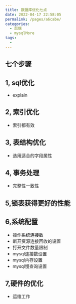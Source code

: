 ```yaml
---
title: 数据库优化七点
date: 2022-04-17 22:58:05
permalink: /pages/a6cabe/
categories:
  - 后端
  - mysqlMore
tags:
  - 
---
```



## 七个步骤

## 1, sql优化
  * explain

## 2, 索引优化
  * 索引都有效

## 3, 表结构优化
  * 选用适合的字段属性

## 4, 事务处理
  * 完整性一致性

## 5,锁表获得更好的性能

## 6,系统配置
  * 操作系统连接数
  * 断开资源连接回收的设置
  * 打开文件数量限制
  * mysql连接数设置
  * mysql内存设置
  * mysql慢查询设置

## 7,硬件的优化
  * 运维工作





